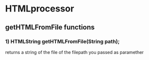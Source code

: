 # HTMLprocessor
## getHTMLFromFile functions

### 1) HTMLString getHTMLFromFile(String path);
returns a string of the file of the filepath you passed as paramether
